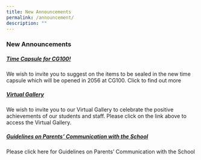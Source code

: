 ```yaml
---
title: New Announcements
permalink: /announcement/
description: ""
---
```

### **New Announcements**

##### **[Time Capsule for CG100!](https://staging.d38imrvfgjjnoy.amplifyapp.com/whats-happening/2022/time-capsule/)**

We wish to invite you to suggest on the items to be sealed in the new time capsule which will be opened in 2056 at CG100. Click to find out more

##### **[Virtual Gallery](https://staging.d38imrvfgjjnoy.amplifyapp.com/our-achievements/virtual-gallery/)**
We wish to invite you to our Virtual Gallery to celebrate the positive achievements of our students and staff. Please click on the link above to access the Virtual Gallery.

##### **[Guidelines on Parents’ Communication with the School](https://staging.d38imrvfgjjnoy.amplifyapp.com/whats-happening/2022/guidelines-on-parents-communication-with-school/)**

Please click here for Guidelines on Parents’ Communication with the School